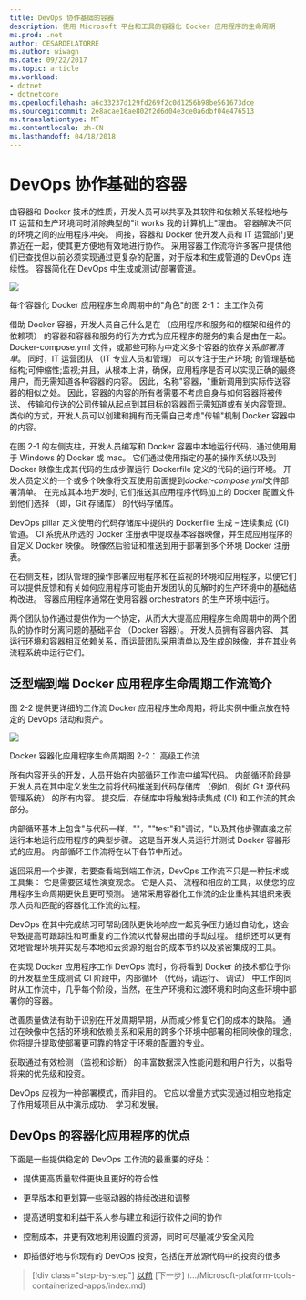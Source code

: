 ```yaml
---
title: DevOps 协作基础的容器
description: 使用 Microsoft 平台和工具的容器化 Docker 应用程序的生命周期
ms.prod: .net
author: CESARDELATORRE
ms.author: wiwagn
ms.date: 09/22/2017
ms.topic: article
ms.workload:
- dotnet
- dotnetcore
ms.openlocfilehash: a6c33237d129fd269f2c0d1256b98be561673dce
ms.sourcegitcommit: 2e8acae16ae802f2d6d04e3ce0a6dbf04e476513
ms.translationtype: MT
ms.contentlocale: zh-CN
ms.lasthandoff: 04/18/2018
---
```

# <a name="containers-as-the-foundation-for-devops-collaboration"></a>DevOps 协作基础的容器

由容器和 Docker 技术的性质，开发人员可以共享及其软件和依赖关系轻松地与 IT 运营和生产环境同时消除典型的"it works 我的计算机上"理由。 容器解决不同的环境之间的应用程序冲突。 间接，容器和 Docker 使开发人员和 IT 运营部门更靠近在一起，使其更方便地有效地进行协作。 采用容器工作流将许多客户提供他们已查找但以前必须实现通过更复杂的配置，对于版本和生成管道的 DevOps 连续性。 容器简化在 DevOps 中生成或测试/部署管道。

![](./media/image1.png)

每个容器化 Docker 应用程序生命周期中的"角色"的图 2-1： 主工作负荷

借助 Docker 容器，开发人员自己什么是在 （应用程序和服务和的框架和组件的依赖项） 的容器和容器和服务的行为方式为应用程序的服务的集合是由在一起。 Docker-compose.yml 文件，或那些可称为中定义多个容器的依存关系*部署清单*。 同时，IT 运营团队 （IT 专业人员和管理） 可以专注于生产环境; 的管理基础结构;可伸缩性;监视;并且，从根本上讲，确保，应用程序是否可以实现正确的最终用户，而无需知道各种容器的内容。 因此，名称"容器，"重新调用到实际传送容器的相似之处。 因此，容器的内容的所有者需要不考虑自身与如何容器将被传送、 传输和传送的公司传输从起点到其目标的容器而无需知道或有关内容管理。 类似的方式，开发人员可以创建和拥有而无需自己考虑"传输"机制 Docker 容器中的内容。

在图 2-1 的左侧支柱，开发人员编写和 Docker 容器中本地运行代码，通过使用用于 Windows 的 Docker 或 mac。 它们通过使用指定的基的操作系统以及到 Docker 映像生成其代码的生成步骤运行 Dockerfile 定义的代码的运行环境。 开发人员定义的一个或多个映像将交互使用前面提到*docker-compose.yml*文件部署清单。 在完成其本地开发时, 它们推送其应用程序代码加上的 Docker 配置文件到他们选择 （即，Git 存储库） 的代码存储库。

DevOps pillar 定义使用的代码存储库中提供的 Dockerfile 生成 – 连续集成 (CI) 管道。 CI 系统从所选的 Docker 注册表中提取基本容器映像，并生成应用程序的自定义 Docker 映像。 映像然后验证和推送到用于部署到多个环境 Docker 注册表。

在右侧支柱，团队管理的操作部署应用程序和在监视的环境和应用程序，以便它们可以提供反馈和有关如何应用程序可能由开发团队的见解时的生产环境中的基础结构改进。 容器应用程序通常在使用容器 orchestrators 的生产环境中运行。

两个团队协作通过提供作为一个协定，从而大大提高应用程序生命周期中的两个团队的协作时分离问题的基础平台 （Docker 容器）。 开发人员拥有容器内容、 其运行环境和容器相互依赖关系，而运营团队采用清单以及生成的映像，并在其业务流程系统中运行它们。

## <a name="introduction-to-a-generic-end-to-end-docker-application-life-cycle-workflow"></a>泛型端到端 Docker 应用程序生命周期工作流简介

图 2-2 提供更详细的工作流 Docker 应用程序生命周期，将此实例中重点放在特定的 DevOps 活动和资产。

![](./media/image2.png)

Docker 容器化应用程序生命周期图 2-2： 高级工作流

所有内容开头的开发，人员开始在内部循环工作流中编写代码。 内部循环阶段是开发人员在其中定义发生之前将代码推送到代码存储库 （例如，例如 Git 源代码管理系统） 的所有内容。 提交后，存储库中将触发持续集成 (CI) 和工作流的其余部分。

内部循环基本上包含"与代码一样，""，""test"和"调试，"以及其他步骤直接之前运行本地运行应用程序的典型步骤。 这是当开发人员运行并测试 Docker 容器形式的应用。 内部循环工作流将在以下各节中所述。

返回采用一个步骤，若要查看端到端工作流，DevOps 工作流不只是一种技术或工具集： 它是需要区域性演变观念。 它是人员、 流程和相应的工具，以使您的应用程序生命周期更快且更可预测。 通常采用容器化工作流的企业重构其组织来表示人员和匹配的容器化工作流的过程。

DevOps 在其中完成练习可帮助团队更快地响应一起竞争压力通过自动化，这会导致提高可跟踪性和可重复的工作流以代替易出错的手动过程。 组织还可以更有效地管理环境并实现与本地和云资源的组合的成本节约以及紧密集成的工具。

在实现 Docker 应用程序工作 DevOps 流时，你将看到 Docker 的技术都位于你的开发框至生成测试 CI 阶段中，内部循环 （代码，请运行、 调试） 中工作的同时从工作流中，几乎每个阶段，当然，在生产环境和过渡环境和时向这些环境中部署你的容器。

改善质量做法有助于识别在开发周期早期，从而减少修复它们的成本的缺陷。 通过在映像中包括的环境和依赖关系和采用的跨多个环境中部署的相同映像的理念，你将提升提取使部署更可靠的特定于环境的配置的专业。

获取通过有效检测 （监视和诊断） 的丰富数据深入性能问题和用户行为，以指导将来的优先级和投资。

DevOps 应视为一种部署模式，而非目的。 它应以增量方式实现通过相应地指定了作用域项目从中演示成功、 学习和发展。

## <a name="benefits-of-devops-for-containerized-applications"></a>DevOps 的容器化应用程序的优点

下面是一些提供稳定的 DevOps 工作流的最重要的好处：

-   提供更高质量软件更快且更好的符合性

-   更早版本和更划算一些驱动器的持续改进和调整

-   提高透明度和利益干系人参与建立和运行软件之间的协作

-   控制成本，并更有效地利用设置的资源，同时可尽量减少安全风险

-   即插很好地与你现有的 DevOps 投资，包括在开放源代码中的投资的很多

>[!div class="step-by-step"]
[以前](index.md) [下一步] (.../Microsoft-platform-tools-containerized-apps/index.md)
